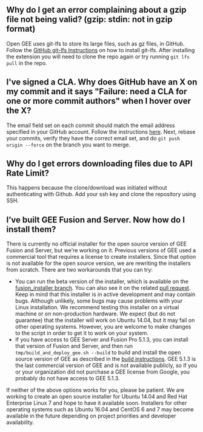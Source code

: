 ## Why do I get an error complaining about a gzip file not being valid? (gzip: stdin: not in gzip format)
Open GEE uses git-lfs to store its large files, such as gz files, in GitHub. Follow the [GitHub git-lfs Instructions](https://git-lfs.github.com/) on how to install git-lfs. After installing the extension you will need to clone the repo again or try running `git lfs pull` in the repo.

## I've signed a CLA. Why does GitHub have an X on my commit and it says "Failure: need a CLA for one or more commit authors" when I hover over the X?
The email field set on each commit should match the email address specified in your GitHub account. Follow the instructions [here](https://help.github.com/articles/setting-your-email-in-git/). Next, rebase your commits, verify they have the correct email set, and do `git push origin --force` on the branch you want to merge.

## Why do I get errors downloading files due to API Rate Limit?
This happens because the clone/download was initiated without authenticating with Github. Add your ssh key and clone the repository using SSH.

## I’ve built GEE Fusion and Server. Now how do I install them?
There is currently no official installer for the open source version of GEE Fusion and Server, but we're working on it. Previous versions of GEE used a commercial tool that requires a license to create installers. Since that option is not available for the open source version, we are rewriting the installers from scratch.  There are two workarounds that you can try:

 - You can run the beta version of the installer, which is available on the [fusion_installer branch](https://github.com/google/earthenterprise/tree/fusion_installer).  You can also see it on the related [pull request](https://github.com/google/earthenterprise/pull/43).  Keep in mind that this installer is in active development and may contain bugs. Although unlikely, some bugs may cause problems with your Linux installation. We recommend testing this installer on a virtual machine or on non-production hardware. We expect (but do not guarantee) that the installer will work on Ubuntu 14.04, but it may fail on other operating systems. However, you are welcome to make changes to the script in order to get it to work on your system.
 - If you have access to GEE Server and Fusion Pro 5.1.3, you can install that version of Fusion and Server, and then run ``tmp/build_and_deploy_gee.sh --build`` to build and install the open source version of GEE as described in the [build instructions](https://github.com/google/earthenterprise/wiki/Build-Instructions#build-and-deploy-if-you-have-access-to-the-513-installer). GEE 5.1.3 is the last commercial version of GEE and is not available publicly, so if you or your organization did not purchase a GEE license from Google, you probably do not have access to GEE 5.1.3.

If neither of the above options works for you, please be patient.  We are working to create an open source installer for Ubuntu 14.04 and Red Hat Enterprise Linux 7 and hope to have it available soon.  Installers for other operating systems such as Ubuntu 16.04 and CentOS 6 and 7 may become available in the future depending on project priorities and developer availability.
